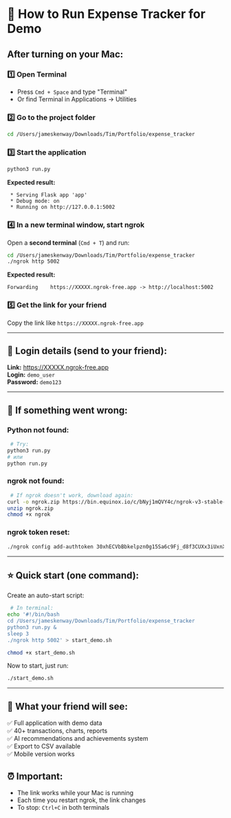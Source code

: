 # 🚀 How to Run Expense Tracker for Demo

## After turning on your Mac:

### 1️⃣ Open Terminal
- Press `Cmd + Space` and type "Terminal"
- Or find Terminal in Applications → Utilities

### 2️⃣ Go to the project folder
```bash
cd /Users/jameskenway/Downloads/Tim/Portfolio/expense_tracker
```

### 3️⃣ Start the application
```bash
python3 run.py
```

**Expected result:**
```
 * Serving Flask app 'app'
 * Debug mode: on
 * Running on http://127.0.0.1:5002
```

### 4️⃣ In a new terminal window, start ngrok
Open a **second terminal** (`Cmd + T`) and run:

```bash
cd /Users/jameskenway/Downloads/Tim/Portfolio/expense_tracker
./ngrok http 5002
```

**Expected result:**
```
Forwarding    https://XXXXX.ngrok-free.app -> http://localhost:5002
```

### 5️⃣ Get the link for your friend
Copy the link like `https://XXXXX.ngrok-free.app`

---

## 📱 Login details (send to your friend):

**Link:** https://XXXXX.ngrok-free.app  
**Login:** `demo_user`  
**Password:** `demo123`

---

## 🔧 If something went wrong:

### Python not found:
```bash
 # Try:
python3 run.py
# или
python run.py
```

### ngrok not found:
```bash
 # If ngrok doesn't work, download again:
curl -o ngrok.zip https://bin.equinox.io/c/bNyj1mQVY4c/ngrok-v3-stable-darwin-amd64.zip
unzip ngrok.zip
chmod +x ngrok
```

### ngrok token reset:
```bash
./ngrok config add-authtoken 30xhECVbBbkelpzn0g15Sa6c9Fj_d8f3CUXx3iUxnXxRxyJJ
```

---

## ⭐ Quick start (one command):

Create an auto-start script:

```bash
 # In terminal:
echo '#!/bin/bash
cd /Users/jameskenway/Downloads/Tim/Portfolio/expense_tracker
python3 run.py &
sleep 3
./ngrok http 5002' > start_demo.sh

chmod +x start_demo.sh
```

Now to start, just run:
```bash
./start_demo.sh
```

---

## 🎯 What your friend will see:
✅ Full application with demo data  
✅ 40+ transactions, charts, reports  
✅ AI recommendations and achievements system  
✅ Export to CSV available  
✅ Mobile version works  

## ⏰ Important:
- The link works while your Mac is running
- Each time you restart ngrok, the link changes
- To stop: `Ctrl+C` in both terminals
